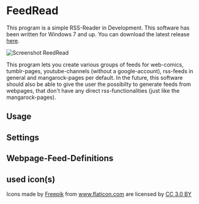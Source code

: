# FeedRead

This program is a simple RSS-Reader in Development. This software has been written for Windows 7 and up. You can download the latest release [here](https://github.com/nfbyfm/FeedRead/releases).

![Screenshot ReedRead](https://raw.githubusercontent.com/nfbyfm/FeedRead/master/doc/MainApp.jpg)

This program lets you create various groups of feeds for web-comics, tumblr-pages, youtube-channels (without a google-account), rss-feeds in general and mangarock-pages per default. 
In the future, this software should also be able to give the user the possibilty to generate feeds from webpages, that don't have any direct rss-functionalities (just like the mangarock-pages).

## Usage


## Settings


## Webpage-Feed-Definitions



## used icon(s)
<div>
	Icons made by <a href="https://www.freepik.com/" title="Freepik">Freepik</a> from <a href="https://www.flaticon.com/" title="Flaticon">www.flaticon.com</a> 
	are licensed by <a href="http://creativecommons.org/licenses/by/3.0/"title="Creative Commons BY 3.0" target="_blank">CC 3.0 BY</a>
</div>
